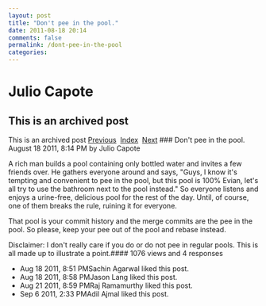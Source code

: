 ```yaml
---
layout: post
title: "Don't pee in the pool."
date: 2011-08-18 20:14
comments: false
permalink: /dont-pee-in-the-pool
categories:
---
```


 # Julio Capote
## This is an archived post
This is an archived post
[Previous](../../../posts/2011/09/render-image-links-directly-inside-adium.html)  [Index](../../../index.html)  [Next](../../../posts/2011/07/sane-lion-gestures.html) ### Don't pee in the pool.
August 18 2011,  8:14 PM by Julio Capote

A rich man builds a pool containing only bottled water and invites a few friends over. He gathers everyone around and says, "Guys, I know it's tempting and convenient to pee in the pool, but this pool is 100% Evian, let's all try to use the bathroom next to the pool instead." So everyone listens and enjoys a urine-free, delicious pool for the rest of the day. Until, of course, one of them breaks the rule, ruining it for everyone.

That pool is your commit history and the merge commits are the pee in the pool. So please, keep your pee out of the pool and rebase instead.

Disclaimer: I don't really care if you do or do not pee in regular pools. This is all made up to illustrate a point.#### 1076 views and 4 responses

- Aug 18 2011,  8:51 PMSachin Agarwal liked this post.
- Aug 18 2011,  8:58 PMJason Lang liked this post.
- Aug 21 2011,  8:59 PMRaj Ramamurthy liked this post.
- Sep  6 2011,  2:33 PMAdil Ajmal liked this post.

